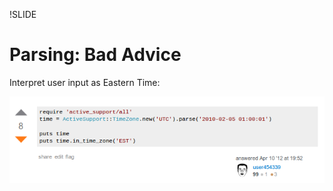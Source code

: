 !SLIDE

# Parsing: Bad Advice

Interpret user input as Eastern Time:

![parsing bad advice](parsing-bad-advice.png)
